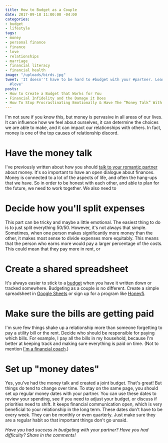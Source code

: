 ```yaml
---
title: How to Budget as a Couple
date: 2017-09-18 11:00:00 -04:00
categories:
- budget
- lifestyle
tags:
- money
- personal finance
- finance
- love
- relationships
- marriage
- financial literacy
- financial health
image: "/uploads/birds.jpg"
tweet: 'It doesn''t have to be hard to #budget with your #partner. Learn how! #money
  #love'
posts:
- How to Create a Budget that Works for You
- Financial Infidelity and the Damage it Does
- How To Stop Procrastinating Emotionally & Have The “Money Talk” With Your S.O.
---
```


I'm not sure if you know this, but money is pervasive in all areas of our lives. It can influence how we feel about ourselves, it can determine the choices we are able to make, and it can impact our relationships with others. In fact, money is one of the top causes of relationship discord. 

# Have the money talk

I've previously written about how you should [talk to your romantic partner](https://www.maggiegermano.com/blog/have-the-money-talk) about money. It's so important to have an open dialogue about finances. Money is connected to a lot of the aspects of life, and often the hang-ups that we have. So in order to be honest with each other, and able to plan for the future, we need to work together. We also need to 

# Decide how you'll split expenses

This part can be tricky and maybe a little emotional. The easiest thing to do is to just split everything 50/50. However, it's not always that simple. Sometimes, when one person makes significantly more money than the other, it makes most sense to divide expenses more equitably. This means that the person who earns more would pay a larger percentage of the costs. This could mean that they pay more in rent, or 

# Create a shared spreadsheet

It's always easier to stick to a [budget](https://www.maggiegermano.com/blog/budgeting-101/) when you have it written down or tracked somewhere. Budgeting as a couple is no different. Create a simple spreadsheet in [Google Sheets](https://www.google.com/sheets/about/) or sign up for a program like [Honeyfi](http://www.honeyfi.com/). 

# Make sure the bills are getting paid

I'm sure few things shake up a relationship more than someone forgetting to pay a utility bill or the rent. Decide who should be responsible for paying which bills. For example, I pay all the bills in my household, because I'm better at keeping track and making sure everything is paid on time. (Not to mention [I'm a financial coach](https://www.maggiegermano.com/coaching/).) 

# Set up "money dates"

Yes, you've had the money talk and created a joint budget. That's great! But things do tend to change over time. To stay on the same page, you should set up regular money dates with your partner. You can use these dates to review your spending, see if you need to adjust your budget, or discuss if priorities need to shift. It keeps financial communication open, which is very beneficial to your relationship in the long term. These dates don't have to be every week. They can be monthly or even quarterly. Just make sure they are a regular habit so that important things don't go unsaid.

*Have you had success in budgeting with your partner? Have you had difficulty? Share in the comments!*